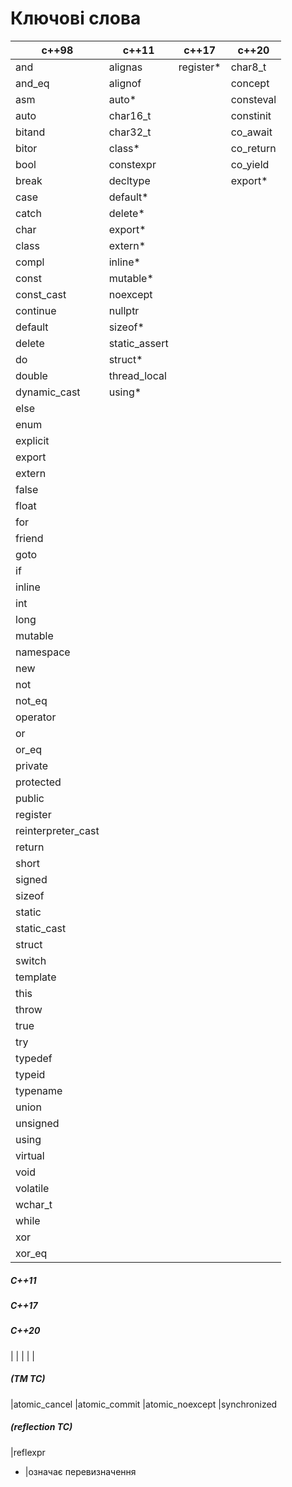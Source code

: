 # Ключові слова

c++98 | c++11 | c++17 | c++20
--|--|--|---
and|alignas|register*|char8_t
and_eq|alignof||concept
asm|auto*||consteval
auto|char16_t||constinit
bitand|char32_t||co_await
bitor|class*||co_return
bool|constexpr||co_yield
break|decltype||export*
case|default*||
catch|delete*||
char|export*||
class|extern*||
compl|inline*||
const|mutable*||
const_cast|noexcept||
continue|nullptr||
default|sizeof*||
delete|static_assert||
|do|struct*
|double|thread_local
|dynamic_cast|using*
|else
|enum
|explicit
|export
|extern
|false
|float
|for
|friend
|goto
|if
|inline
|int
|long
|mutable
|namespace
|new
|not
|not_eq
|operator
|or
|or_eq
|private
|protected
|public
|register
|reinterpreter_cast
|return
|short
|signed
|sizeof
|static
|static_cast
|struct
|switch
|template
|this
|throw
|true
|try
|typedef
|typeid
|typename
|union
|unsigned
|using
|virtual
|void
|volatile
|wchar_t
|while
|xor
|xor_eq

##### C++11


##### C++17


##### C++20



|
|
|
|
|

##### (TM TC)
|atomic_cancel
|atomic_commit
|atomic_noexcept
|synchronized

##### (reflection TC)
|reflexpr

* |означає перевизначення
